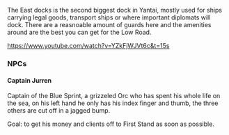 The East docks is the second biggest dock in Yantai, mostly used for ships carrying legal goods, transport ships or where important diplomats will dock. There are a reasnoable amount of guards here and the amenities around are the best you can get for the Low Road. 

https://www.youtube.com/watch?v=YZkFjWJVt6c&t=15s

### NPCs

#### Captain Jurren

Captain of the Blue Sprint, a grizzeled Orc who has spent his whole life on the sea, on his left hand he only has his index finger and thumb, the three others are cut off in a jagged bump.

Goal: to get his money and clients off to First Stand as soon as possible. 


